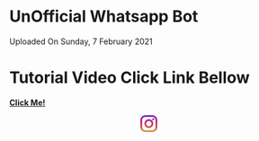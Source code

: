 # UnOfficial Whatsapp Bot

Uploaded On Sunday, 7 February 2021

# Tutorial Video Click Link Bellow
<a href="#"><b>Click Me!</b></a>

<p align="center">
<a href="https://www.instagram.com/hansen_gianto"><img height="30" src="https://github.com/HansenGianto/HansenGianto/blob/main/img/instagram.svg?raw=true"></a>&nbsp;&nbsp;
</p>
